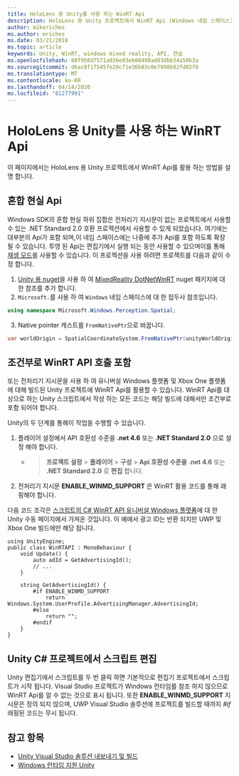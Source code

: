 ```yaml
---
title: HoloLens 용 Unity를 사용 하는 WinRT Api
description: HoloLens 용 Unity 프로젝트에서 WinRT Api (Windows 네임 스페이스)를 활용 하는 방법을 설명 합니다.
author: mikeriches
ms.author: mriches
ms.date: 03/21/2018
ms.topic: article
keywords: Unity, WinRT, windows mixed reality, API, 연습
ms.openlocfilehash: 80f950d7571a936e93eb08490ad83dbb34a50b3a
ms.sourcegitcommit: d6ac8f1f545fe20cf1e36b83c0e7998b82fd02f8
ms.translationtype: MT
ms.contentlocale: ko-KR
ms.lasthandoff: 04/14/2020
ms.locfileid: "81277991"
---
```

# <a name="winrt-apis-with-unity-for-hololens"></a>HoloLens 용 Unity를 사용 하는 WinRT Api

이 페이지에서는 HoloLens 용 Unity 프로젝트에서 WinRT Api를 활용 하는 방법을 설명 합니다.

## <a name="mixed-reality-apis"></a>혼합 현실 Api

Windows SDK의 혼합 현실 하위 집합은 전처리기 지시문이 없는 프로젝트에서 사용할 수 있는 .NET Standard 2.0 호환 프로젝션에서 사용할 수 있게 되었습니다. 여기에는 대부분의 Api가 포함 되며,이 네임 스페이스에는 나중에 추가 Api를 포함 하도록 확장 될 수 있습니다. 투영 된 Api는 편집기에서 실행 되는 동안 사용할 수 있으며이를 통해 [재생 모드](https://docs.microsoft.com//windows/mixed-reality/unity-play-mode)를 사용할 수 있습니다. 이 프로젝션을 사용 하려면 프로젝트를 다음과 같이 수정 합니다.

1) [Unity 용 nuget](https://github.com/GlitchEnzo/NuGetForUnity)을 사용 하 여 [MixedReality DotNetWinRT](https://www.nuget.org/packages/Microsoft.Windows.MixedReality.DotNetWinRT) nuget 패키지에 대 한 참조를 추가 합니다.
2) `Microsoft.`를 사용 하 여 `Windows` 네임 스페이스에 대 한 접두사 참조입니다.
```cs
using namespace Microsoft.Windows.Perception.Spatial;
```
3) Native pointer 캐스트를 `FromNativePtr`으로 바꿉니다.
```cs
var worldOrigin = SpatialCoordinateSystem.FromNativePtr(unityWorldOriginPtr);
```

## <a name="conditionally-include-winrt-api-calls"></a>조건부로 WinRT API 호출 포함

또는 전처리기 지시문을 사용 하 여 유니버설 Windows 플랫폼 및 Xbox One 플랫폼에 대해 빌드된 Unity 프로젝트에 WinRT Api를 활용할 수 있습니다. WinRT Api를 대상으로 하는 Unity 스크립트에서 작성 하는 모든 코드는 해당 빌드에 대해서만 조건부로 포함 되어야 합니다. 

Unity의 두 단계를 통해이 작업을 수행할 수 있습니다.
1) 플레이어 설정에서 API 호환성 수준을 **.net 4.6** 또는 **.NET Standard 2.0** 으로 설정 해야 합니다.
    -  > **프로젝트 설정** > **플레이어** > **구성** > **Api 호환성 수준을** **.net 4.6** 또는 **.NET Standard 2.0** 로 **편집** 합니다.
2) 전처리기 지시문 **ENABLE_WINMD_SUPPORT** 은 WinRT 활용 코드를 통해 래핑해야 합니다.

다음 코드 조각은 [스크립트의 C# WinRT API 유니버설 Windows 플랫폼](https://docs.unity3d.com/Manual/windowsstore-scripts.html)에 대 한 Unity 수동 페이지에서 가져온 것입니다. 이 예에서 광고 ID는 반환 되지만 UWP 및 Xbox One 빌드에만 해당 됩니다.

```
using UnityEngine;
public class WinRTAPI : MonoBehaviour {
    void Update() {
        auto adId = GetAdvertisingId();
        // ...
    }

    string GetAdvertisingId() {
        #if ENABLE_WINMD_SUPPORT
            return Windows.System.UserProfile.AdvertisingManager.AdvertisingId;
        #else
            return "";
        #endif
    }
}
```

## <a name="edit-your-scripts-in-a-unity-c-project"></a>Unity C# 프로젝트에서 스크립트 편집

Unity 편집기에서 스크립트를 두 번 클릭 하면 기본적으로 편집기 프로젝트에서 스크립트가 시작 됩니다. Visual Studio 프로젝트가 Windows 런타임를 참조 하지 않으므로 WinRT Api를 알 수 없는 것으로 표시 됩니다. 또한 **ENABLE_WINMD_SUPPORT** 지시문은 정의 되지 않으며, UWP Visual Studio 솔루션에 프로젝트를 빌드할 때까지 *#if* 래핑된 코드는 무시 됩니다.

## <a name="see-also"></a>참고 항목
* [Unity Visual Studio 솔루션 내보내기 및 빌드](exporting-and-building-a-unity-visual-studio-solution.md)
* [Windows 런타임 지원 Unity](https://docs.unity3d.com/Manual/IL2CPP-WindowsRuntimeSupport.html)
